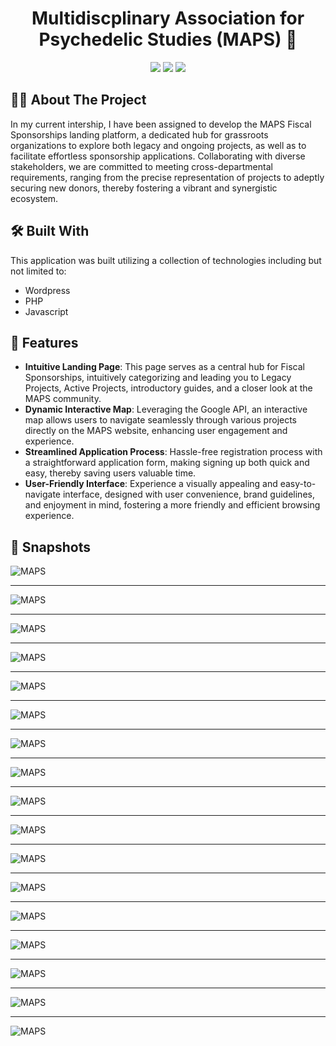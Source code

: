 <h1 align="center">Multidiscplinary Association for Psychedelic Studies (MAPS) 🪬</h1>

<p align="center">
<a href="https://github.com/wagertg/Portfolio"><img src="https://img.shields.io/badge/-Back%20to%20Portfolio-grey?style=flat"/></a>
<a href="https://www.linkedin.com/in/traviswager/"><img src="https://img.shields.io/badge/-LinkedIn-blue?style=flat&logo=LinkedIn&logoColor=white"/></a>
<a href="mailto:traviswager@gmail.com"><img src="https://img.shields.io/badge/-Email-c14438?style=flat&logo=Gmail&logoColor=white"/></a>
</p>

## 👨‍💻 About The Project

In my current intership, I have been assigned to develop the MAPS Fiscal Sponsorships landing platform, a dedicated hub for grassroots organizations to explore both legacy and ongoing projects, as well as to facilitate effortless sponsorship applications. Collaborating with diverse stakeholders, we are committed to meeting cross-departmental requirements, ranging from the precise representation of projects to adeptly securing new donors, thereby fostering a vibrant and synergistic ecosystem.

## 🛠️ Built With

This application was built utilizing a collection of technologies including but not limited to:

* Wordpress
* PHP
* Javascript


## 📖 Features

* **Intuitive Landing Page**: This page serves as a central hub for Fiscal Sponsorships, intuitively categorizing and leading you to Legacy Projects, Active Projects, introductory guides, and a closer look at the MAPS community.
* **Dynamic Interactive Map**: Leveraging the Google API, an interactive map allows users to navigate seamlessly through various projects directly on the MAPS website, enhancing user engagement and experience.
* **Streamlined Application Process**: Hassle-free registration process with a straightforward application form, making signing up both quick and easy, thereby saving users valuable time.
* **User-Friendly Interface**: Experience a visually appealing and easy-to-navigate interface, designed with user convenience, brand guidelines, and enjoyment in mind, fostering a more friendly and efficient browsing experience.


## 📸 Snapshots

![MAPS](./Screenshots/fiscal-1.jpg)

---

![MAPS](./Screenshots/fiscal-2.jpg)

---

![MAPS](./Screenshots/fiscal-3.jpg)

---

![MAPS](./Screenshots/fiscal-4.jpg)

---

![MAPS](./Screenshots/legacy-1.jpg)

---

![MAPS](./Screenshots/legacy-2.jpg)

---

![MAPS](./Screenshots/legacy-3.jpg)

---

![MAPS](./Screenshots/legacy-4.jpg)

---

![MAPS](./Screenshots/active-1.jpg)

---

![MAPS](./Screenshots/active-2.jpg)

---

![MAPS](./Screenshots/active-3.jpg)

---

![MAPS](./Screenshots/active-4.jpg)

---

![MAPS](./Screenshots/started-1.jpg)

---

![MAPS](./Screenshots/started-2.jpg)

---

![MAPS](./Screenshots/started-3.jpg)

---

![MAPS](./Screenshots/started-4.jpg)


---

![MAPS](./Screenshots/started-5.jpg)
